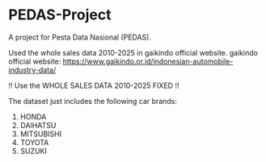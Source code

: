 # PEDAS-Project
A project for Pesta Data Nasional (PEDAS).

Used the whole sales data 2010-2025 in gaikindo official website. gaikindo official website: https://www.gaikindo.or.id/indonesian-automobile-industry-data/

!! Use the WHOLE SALES DATA 2010-2025 FIXED !!

The dataset just includes the following car brands:
  1. HONDA
  2. DAIHATSU
  3. MITSUBISHI
  4. TOYOTA
  5. SUZUKI
